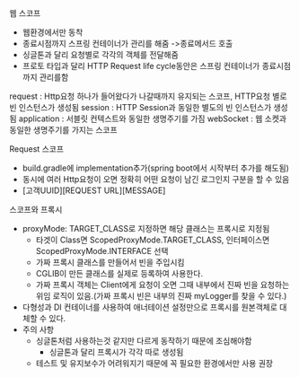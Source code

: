 웹 스코프
 - 웹환경에서만 동착
 - 종료시점까지 스프링 컨테이너가 관리를 해줌 ->종료메서드 호출 
 - 싱글톤과 달리 요청별로 각각의 객체를 전달해줌
 - 프로토 타입과 달리 HTTP Request life cycle동안은 스프링 컨테이너가 종료시점 까지 관리를함

request : Http요청 하나가 들어왔다가 나갈때까지 유지되는 스코프, HTTP요청 별로 빈 인스턴스가 생성됨
session : HTTP Session과 동일한 별도의 빈 인스턴스가 생성됨
application : 서블릿 컨텍스트와 동일한 생명주기를 가짐
webSocket : 웹 소켓과 동일한 생명주기를 가지는 스코프

Request 스코프
 - build.gradle에 implementation추가(spring boot에서 시작부터 추가를 해도됨)
 - 동시에 여러 Http요청이 오면 정확히 어떤 요청이 남긴 로그인지 구분을 할 수 있음
 - [고객UUID][REQUEST URL][MESSAGE]

스코프와 프록시
 - proxyMode: TARGET_CLASS로 지정하면 해당 클래스는 프록시로 지정됨
   - 타겟이 Class면 ScopedProxyMode.TARGET_CLASS, 인터페이스면 ScopedProxyMode.INTERFACE 선택
   - 가짜 프록시 클래스를 만들어서 빈을 주입시킴
   - CGLIB이 만든 클래스를 실제로 등록하여 사용한다.
   - 가짜 프록시 객체는 Client에게 요청이 오면 그때 내부에서 진짜 빈을 요청하는 위임 로직이 있음.(가짜 프록시 빈은 내부의 진짜 myLogger를 찾을 수 있다.)
 - 다형성과 DI 컨테이너를 사용하여 애너테이션 설정만으로 프록시를 원본객체로 대체할 수 있다.
 - 주의 사항
   - 싱글톤처럼 사용하는것 같지만 다르게 동작하기 때문에 조심해야함
     - 싱글톤과 달리 프록시가 각각 따로 생성됨
   - 테스트 및 유지보수가 어려워지기 때문에 꼭 필요한 환경에서만 사용 권장